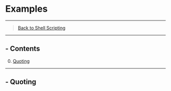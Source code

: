 # Examples

---------------
> [Back to Shell Scripting](../../)
---------------
## - Contents

0. [Quoting](#--quoting)


---------------
## - Quoting

